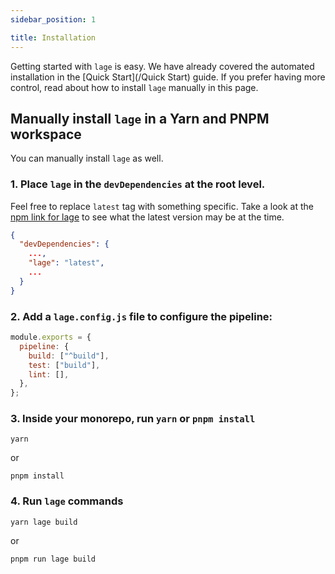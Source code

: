 ```yaml
---
sidebar_position: 1

title: Installation
---
```


Getting started with `lage` is easy. We have already covered the automated installation in the [Quick Start](/Quick Start) guide. If you prefer having more control, read about how to install `lage` manually in this page.

## Manually install `lage` in a Yarn and PNPM workspace

You can manually install `lage` as well.

### 1. Place `lage` in the `devDependencies` at the root level.

Feel free to replace `latest` tag with something specific. Take a look at the [npm link for lage](https://www.npmjs.com/package/lage) to see what the latest version may be at the time.

```json
{
  "devDependencies": {
    ...,
    "lage": "latest",
    ...
  }
}
```

### 2. Add a `lage.config.js` file to configure the pipeline:

```js
module.exports = {
  pipeline: {
    build: ["^build"],
    test: ["build"],
    lint: [],
  },
};
```

### 3. Inside your monorepo, run `yarn` or `pnpm install`

```
yarn
```

or

```
pnpm install
```

### 4. Run `lage` commands

```
yarn lage build
```

or

```
pnpm run lage build
```

